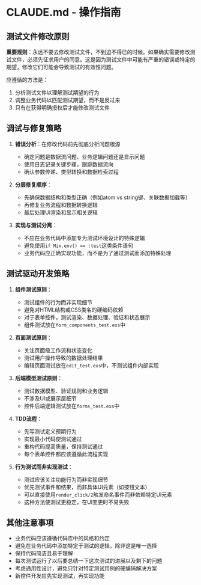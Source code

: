 # CLAUDE.md - 操作指南

## 测试文件修改原则

**重要规则**：永远不要去修改测试文件，不到迫不得已的时候。如果确实需要修改测试文件，必须先征求用户的同意。这是因为测试文件中可能有严重的错误或特定的期望，修改它们可能会导致测试的有效性问题。

应遵循的方法是：
1. 分析测试文件以理解测试期望的行为
2. 调整业务代码以匹配测试期望，而不是反过来
3. 只有在获得明确授权后才能修改测试文件

## 调试与修复策略

1. **错误分析**：在修改代码前先彻底分析问题根源
   - 确定问题是数据流问题、业务逻辑问题还是显示问题
   - 使用日志记录关键步骤，跟踪数据流向
   - 确认参数传递、类型转换和数据检索过程

2. **分层修复顺序**：
   - 先确保数据结构和类型正确（例如atom vs string键、关联数据加载等）
   - 再修复业务流程和数据转换逻辑
   - 最后处理UI渲染和显示相关逻辑

3. **实现与测试分离**：
   - 不应在业务代码中添加专为测试环境设计的特殊逻辑
   - 避免使用`if Mix.env() == :test`这类条件语句
   - 业务代码应正确实现功能，而不是为了通过测试而添加特殊处理

## 测试驱动开发策略

1. **组件测试原则**：
   - 测试组件的行为而非实现细节
   - 避免对HTML结构或CSS类名的硬编码依赖
   - 对于表单控件，测试渲染、数据处理、验证和状态展示
   - 组件测试放在`form_components_test.exs`中

2. **页面测试原则**：
   - 关注页面级工作流和状态变化
   - 测试用户操作导致的数据处理结果
   - 编辑页面测试放在`edit_test.exs`中，不测试组件内部实现

3. **后端模型测试原则**：
   - 测试数据模型、验证规则和业务逻辑
   - 不涉及UI或展示层细节
   - 控件后端逻辑测试放在`forms_test.exs`中

4. **TDD流程**：
   - 先写测试定义预期行为
   - 实现最小代码使测试通过
   - 重构代码提高质量，保持测试通过
   - 每个表单控件都应该遵循此流程实现
   
5. **行为测试而非实现测试**：
   - 测试应该关注功能行为而非实现细节
   - 优先测试事件和结果，而非具体UI元素（如按钮文本）
   - 可以直接使用`render_click/2`触发命名事件而非依赖特定UI元素
   - 这种方法使测试更稳定，在UI变更时不易失败

## 其他注意事项

- 业务代码应该遵循代码库中的风格和约定
- 避免在业务代码中添加特定于测试的逻辑，除非这是唯一选择
- 保持代码简洁且易于理解
- 每次测试运行了以后要总结一下这次测试的进展以及剩下的问题
- 考虑通用性设计，避免只针对特定测试用例的硬编码解决方案
- 新控件开发应先实现测试，再实现功能
